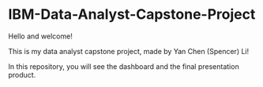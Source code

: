 # IBM-Data-Analyst-Capstone-Project

Hello and welcome! 

This is my data analyst capstone project, made by Yan Chen (Spencer) Li!

In this repository, you will see the dashboard and the final presentation product. 
